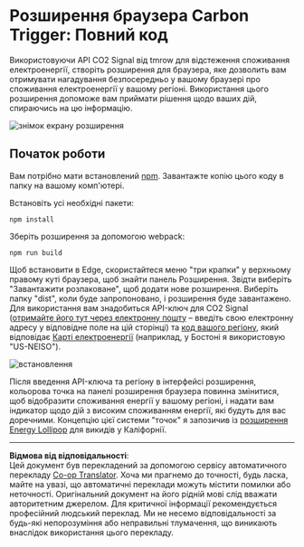 <!--
CO_OP_TRANSLATOR_METADATA:
{
  "original_hash": "cbaf73f94a9ab4c680a10ef871e92948",
  "translation_date": "2025-08-27T22:15:15+00:00",
  "source_file": "5-browser-extension/solution/translation/README.es.md",
  "language_code": "uk"
}
-->
# Розширення браузера Carbon Trigger: Повний код

Використовуючи API CO2 Signal від tmrow для відстеження споживання електроенергії, створіть розширення для браузера, яке дозволить вам отримувати нагадування безпосередньо у вашому браузері про споживання електроенергії у вашому регіоні. Використання цього розширення допоможе вам приймати рішення щодо ваших дій, спираючись на цю інформацію.

![знімок екрану розширення](../../../../../translated_images/extension-screenshot.352c4c3ba54e4041ad2f6af749d562cc5705f527b5826efd53d11c3528f5ae45.uk.png)

## Початок роботи

Вам потрібно мати встановлений [npm](https://npmjs.com). Завантажте копію цього коду в папку на вашому комп'ютері.

Встановіть усі необхідні пакети:

```
npm install
```

Зберіть розширення за допомогою webpack:

```
npm run build
```

Щоб встановити в Edge, скористайтеся меню "три крапки" у верхньому правому куті браузера, щоб знайти панель Розширення. Звідти виберіть "Завантажити розпаковане", щоб додати нове розширення. Виберіть папку "dist", коли буде запропоновано, і розширення буде завантажено. Для використання вам знадобиться API-ключ для CO2 Signal ([отримайте його тут через електронну пошту](https://www.co2signal.com/) – введіть свою електронну адресу у відповідне поле на цій сторінці) та [код вашого регіону](http://api.electricitymap.org/v3/zones), який відповідає [Карті електроенергії](https://www.electricitymap.org/map) (наприклад, у Бостоні я використовую "US-NEISO").

![встановлення](../../../../../translated_images/install-on-edge.8bd0ee3ca7dcda1c5334b5195603a43c864e3b38d088b03d57376d25e77b9459.uk.png)

Після введення API-ключа та регіону в інтерфейсі розширення, кольорова точка на панелі розширення браузера повинна змінитися, щоб відобразити споживання енергії у вашому регіоні, і надати вам індикатор щодо дій з високим споживанням енергії, які будуть для вас доречними. Концепцію цієї системи "точок" я запозичив із [розширення Energy Lollipop](https://energylollipop.com/) для викидів у Каліфорнії.

---

**Відмова від відповідальності**:  
Цей документ був перекладений за допомогою сервісу автоматичного перекладу [Co-op Translator](https://github.com/Azure/co-op-translator). Хоча ми прагнемо до точності, будь ласка, майте на увазі, що автоматичні переклади можуть містити помилки або неточності. Оригінальний документ на його рідній мові слід вважати авторитетним джерелом. Для критичної інформації рекомендується професійний людський переклад. Ми не несемо відповідальності за будь-які непорозуміння або неправильні тлумачення, що виникають внаслідок використання цього перекладу.